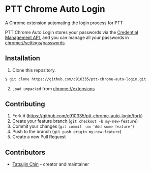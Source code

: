 # PTT Chrome Auto Login

A Chrome extension automating the login process for PTT

PTT Chrome Auto Login stores your passwords via the [Credential Management API](https://developer.mozilla.org/en-US/docs/Web/API/Credential_Management_API), and you can manage all your passwords in [chrome://settings/passwords](chrome://settings/passwords).

## Installation

1. Clone this repository.

```sh
$ git clone https://github.com/c910335/ptt-chrome-auto-login.git
```

2. `Load unpacked` from [chrome://extensions](chrome://extensions)

## Contributing

1. Fork it (<https://github.com/c910335/ptt-chrome-auto-login/fork>)
2. Create your feature branch (`git checkout -b my-new-feature`)
3. Commit your changes (`git commit -am 'Add some feature'`)
4. Push to the branch (`git push origin my-new-feature`)
5. Create a new Pull Request

## Contributors

- [Tatsujin Chin](https://github.com/c910335) - creator and maintainer
